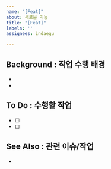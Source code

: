 ```yaml
---
name: "[Feat]"
about: 새로운 기능
title: "[Feat]"
labels: ''
assignees: indaegu

---
```


## Background : 작업 수행 배경
-
-

## To Do : 수행할 작업
- [ ]
- [ ]

## See Also : 관련 이슈/작업
-
